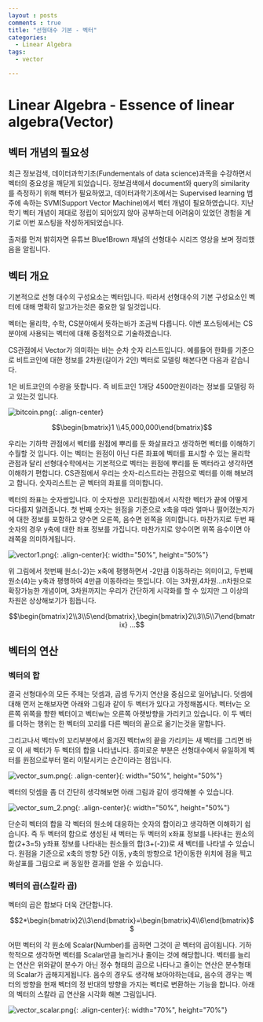 ```yaml
---
layout : posts
comments : true
title: "선형대수 기본 - 벡터"
categories:
  - Linear Algebra
tags:
  - vector

---
```


<script type="text/javascript" src="https://cdn.mathjax.org/mathjax/latest/MathJax.js?config=TeX-AMS_HTML"></script>

# Linear Algebra - Essence of linear algebra(Vector)

## 벡터 개념의 필요성

최근 정보검색, 데이터과학기초(Fundementals of data science)과목을 수강하면서 벡터의 중요성을 깨닫게 되었습니다. 정보검색에서 document와 query의 similarity를 측정하기 위해 벡터가 필요하였고, 데이터과학기초에서는 Supervised learning 범주에 속하는 SVM(Support Vector Machine)에서 벡터 개념이 필요하였습니다. 지난학기 벡터 개념이 제대로 정립이 되어있지 않아 공부하는데 어려움이 있었던 경험을 계기로 이번 포스팅을 작성하게되었습니다.

출저를 먼저 밝히자면 유튜브 Blue1Brown 채널의 선형대수 시리즈 영상을 보며 정리했음을 알립니다.

## 벡터 개요

기본적으로 선형 대수의 구성요소는 벡터입니다. 따라서 선형대수의 기본 구성요소인 벡터에 대해 명확히 알고가는것은 중요한 일 일것입니다.

벡터는 물리학, 수학, CS분야에서 뜻하는바가 조금씩 다릅니다. 이번 포스팅에서는 CS분야에 사용되는 벡터에 대해 중점적으로 기술하겠습니다.

CS관점에서 Vector가 의미하는 바는 순차 숫자 리스트입니다. 예를들어 한화를 기준으로 비트코인에 대한 정보를 2차원(길이가 2인) 벡터로 모델링 해본다면 다음과 같습니다.

1은 비트코인의 수량을 뜻합니다. 즉 비트코인 1개당 4500만원이라는 정보를 모델링 하고 있는것 입니다.

![bitcoin.png](/assets/images/posts/2021-06-21/bitcoin.png){: .align-center}

$$\begin{bmatrix}1 \\45,000,000\end{bmatrix}$$

우리는 기하학 관점에서 벡터를 원점에 뿌리를 둔 화살표라고 생각하면 벡터를 이해하기 수월할 것 입니다. 이는 벡터는 원점이 아닌 다른 좌표에 벡터를 표시할 수 있는 물리학 관점과 달리 선형대수학에서는 기본적으로 벡터는 원점에 뿌리를 둔 벡터라고 생각하면 이해하기 편합니다. CS관점에서 우리는 숫자-리스트라는 관점으로 벡터를 이해 해보려고 합니다. 숫자리스트는 곧 벡터의 좌표를 의미합니다.

벡터의 좌표는 숫자쌍입니다. 이 숫자쌍은 꼬리(원점)에서 시작한 벡터가 끝에 어떻게 다다를지 알려줍니다. 첫 번째 숫자는 원점을 기준으로 x축을 따라 얼마나 떨어졌는지가에 대한 정보를 포함하고 양수면 오른쪽, 음수면 왼쪽을 의미합니다. 마찬가지로 두번 째 숫자의 경우 y축에 대한 좌표 정보를 가집니다. 마찬가지로 양수이면 위쪽 음수이면 아래쪽을 의미하게됩니다.

![vector1.png](/assets/images/posts/2021-06-21/vector1.png){: .align-center}{: width="50%", height="50%"}

위 그림에서 첫번째 원소(-2)는 x축에 평행하면서 -2만큼 이동하라는 의미이고, 두번째 원소(4)는 y축과 평행하여 4만큼 이동하라는 뜻입니다. 이는 3차원,4차원...n차원으로 확장가능한 개념이며, 3차원까지는 우리가 간단하게 시각화를 할 수 있지만 그 이상의 차원은 상상해보기가 힘듭니다.

$$\begin{bmatrix}2\\3\\5\end{bmatrix},\begin{bmatrix}2\\3\\5\\7\end{bmatrix} ...$$

## 벡터의 연산

### 벡터의 합

결국 선형대수의 모든 주제는 덧셈과, 곱셈 두가지 연산을 중심으로 일어납니다. 덧셈에 대해 먼저 논해보자면 아래와 그림과 같이 두 벡터가 있다고 가정해봅시다. 벡터v는 오른쪽 위쪽을 향한 벡터이고 벡터w는 오른쪽 아랫방향을 가리키고 있습니다. 이 두 벡터를 더하는 행위는 한 벡터의 꼬리를 다른 벡터의 끝으로 옮기는것을 말합니다.

그리고나서 벡터v의 꼬리부분에서 옮겨진 벡터w의 끝을 가리키는 새 벡터를 그리면 바로 이 새 벡터가 두 벡터의 합을 나타냅니다. 흥미로운 부분은 선형대수에서 유일하게 벡터를 원점으로부터 멀리 이탈시키는 순간이라는 점입니다.

$$ $$

![vector_sum.png](/assets/images/posts/2021-06-21/vector_sum.png){: .align-center}{: width="50%", height="50%"}

벡터의 덧셈을 좀 더 간단히 생각해보면 아래 그림과 같이 생각해볼 수 있습니다.

![vector_sum_2.png](/assets/images/posts/2021-06-21/vector_sum_2.png){: .align-center}{: width="50%", height="50%"}

단순히 벡터의 합을 각 벡터의 원소에 대응하는 숫자의 합이라고 생각하면 이해하기 쉽습니다. 즉 두 벡터의 합으로 생성된 새 벡터는 두 벡터의 x좌표 정보를 나타내는 원소의 합(2+3=5) y좌표 정보를 나타내는 원소들의 합(3+(-2))로 새 벡터를 나타낼 수 있습니다. 원점을 기준으로 x축의 방향 5칸 이동, y축의 방향으로 1칸이동한 위치에 점을 찍고 화살표를 그림으로 써 동일한 결과를 얻을 수 있습니다.

### 벡터의 곱(스칼라 곱)

벡터의 곱은 합보다 더욱 간단합니다.

$$2*\begin{bmatrix}2\\3\end{bmatrix}=\begin{bmatrix}4\\6\end{bmatrix}$$

어떤 벡터의 각 원소에 Scalar(Number)를 곱하면 그것이 곧 벡터의 곱이됩니다. 기하학적으로 생각하면 벡터를 Scalar만큼 늘리거나 줄이는 것에 해당합니다. 벡터를 늘리는 연산은 위와같이 분수가 아닌 정수 형태의 곱으로 나타나고 줄이는 연산은 분수형태의 Scalar가 곱해지게됩니다. 음수의 경우도 생각해 보아야하는데요, 음수의 경우는 벡터의 방향을 현재 벡터의 정 반대의 방향을 가지는 벡터로 변환하는 기능을 합니다. 아래의 벡터의 스칼라 곱 연산을 시각화 해본 그림입니다.

![vector_scalar.png](/assets/images/posts/2021-06-21/vector_scalar.png){: .align-center}{: width="70%", height="70%"}
